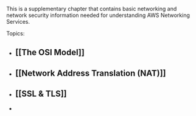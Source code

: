 This is a supplementary chapter that contains basic networking and network security information needed for understanding AWS Networking Services.

Topics:
- ## [[The OSI Model]]
- ## [[Network Address Translation (NAT)]]
- ## [[SSL & TLS]]
- 